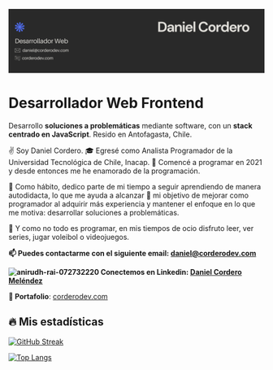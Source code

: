 ![Banner with information about me](./banner.png)
# Desarrollador Web Frontend

Desarrollo **soluciones a problemáticas** mediante software, con un **stack centrado en JavaScript**. Resido en Antofagasta, Chile.

✌️ Soy Daniel Cordero. 🎓 Egresé como Analista Programador de la Universidad Tecnológica de Chile, Inacap. 🚀 Comencé a programar en 2021 y desde entonces me he enamorado de la programación.

🧠 Como hábito, dedico parte de mi tiempo a seguir aprendiendo de manera autodidacta, lo que me ayuda a alcanzar 🎯 mi objetivo de mejorar como programador al adquirir más experiencia y mantener el enfoque en lo que me motiva: desarrollar soluciones a problemáticas.

🌱 Y como no todo es programar, en mis tiempos de ocio disfruto leer, ver series, jugar voleibol o videojuegos.

**📫 Puedes contactarme con el siguiente email: daniel@corderodev.com**

**<img src="https://raw.githubusercontent.com/rahuldkjain/github-profile-readme-generator/master/src/images/icons/Social/linked-in-alt.svg" alt="anirudh-rai-072732220" height="15" width="22" /> Conectemos en Linkedin: <a href="https://www.linkedin.com/in/daniel-cordero-meléndez/">Daniel Cordero Meléndez</a>**

**🔗 Portafolio**: <a href="https://corderodev.com">corderodev.com</a>

## 🔥 Mis estadísticas
  
[![GitHub Streak](https://streak-stats.demolab.com?user=corderodev&theme=tokyonight&hide_border=true&locale=es&mode=weekly)](https://git.io/streak-stats)

[![Top Langs](https://github-readme-stats.vercel.app/api/top-langs/?username=corderodev&theme=tokyonight&layout=compact)](https://github.com/anuraghazra/github-readme-stats)
